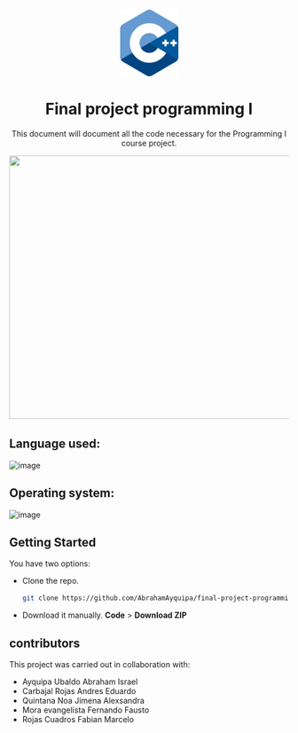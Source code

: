 <br />
<div align="center">
  <img src="./logo.png" height = "120", width = "105">
  <h1 align="center">Final project programming I</h1>
  <p align="center">
  This document will document all the code necessary for the Programming I course project.
  </p>
  <img src="https://images.unsplash.com/photo-1619410283995-43d9134e7656?ixlib=rb-1.2.1&ixid=MnwxMjA3fDB8MHxwaG90by1wYWdlfHx8fGVufDB8fHx8&auto=format&fit=crop&w=1170&q=80" alt="" height = "475" width = "798">
  
</div>

## Language used: 
![image](https://img.shields.io/badge/C%2B%2B-00599C?style=for-the-badge&logo=c%2B%2B&logoColor=white)
## Operating system: 
![image](https://img.shields.io/badge/Windows-0078D6?style=for-the-badge&logo=windows&logoColor=white)

## Getting Started

You have two options:
* Clone the repo.
  ```sh
  git clone https://github.com/AbrahamAyquipa/final-project-programming-I.git
  ```
* Download it manually. **Code** > **Download ZIP**

## contributors

This project was carried out in collaboration with:

- Ayquipa Ubaldo Abraham Israel 
- Carbajal Rojas Andres Eduardo 
- Quintana Noa Jimena Alexsandra 
- Mora evangelista Fernando Fausto 
- Rojas Cuadros Fabian Marcelo 
